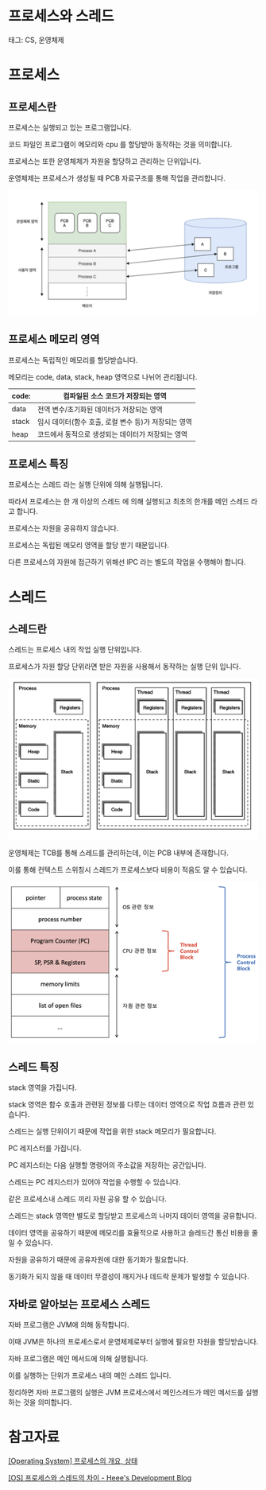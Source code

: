 # 프로세스와 스레드

태그: CS, 운영체제

# 프로세스

## 프로세스란

프로세스는 실행되고 있는 프로그램입니다.

코드 파일인 프로그램이 메모리와 cpu 를 할당받아 동작하는 것을 의미합니다.

프로세스는 또한 운영체제가 자원을 할당하고 관리하는 단위입니다.

운영체제는 프로세스가 생성될 때 PCB 자료구조를 통해 작업을 관리합니다.

![first.png](ps_1.png)

## 프로세스 메모리 영역

프로세스는 독립적인 메모리를 할당받습니다.

메모리는 code, data, stack, heap 영역으로 나뉘어 관리됩니다.

| code: | 컴파일된 소스 코드가 저장되는 영역 |
| --- | --- |
| data | 전역 변수/초기화된 데이터가 저장되는 영역 |
| stack | 임시 데이터(함수 호출, 로컬 변수 등)가 저장되는 영역 |
| heap | 코드에서 동적으로 생성되는 데이터가 저장되는 영역 |

## 프로세스 특징

프로세스는 스레드 라는 실행 단위에 의해 실행됩니다.

따라서 프로세스는 한 개 이상의 스레드 에 의해 실행되고 최초의 한개를 메인 스레드 라고 합니다.

프로세스는 자원을 공유하지 않습니다.

프로세스는 독립된 메모리 영역을 할당 받기 때문입니다.

다른 프로세스의 자원에 접근하기 위해선 IPC 라는 별도의 작업을 수행해야 합니다.

# 스레드

## 스레드란

스레드는 프로세스 내의 작업 실행 단위입니다.

프로세스가 자원 할당 단위라면 받은 자원을 사용해서 동작하는 실행 단위 입니다.

![second.png](ps_2.png)

운영체제는 TCB를 통해 스레드를 관리하는데, 이는 PCB 내부에 존재합니다.

이를 통해 컨텍스트 스위칭시 스레드가 프로세스보다 비용이 적음도 알 수 있습니다.

![third.png](ps_3.png)

## 스레드 특징

stack 영역을 가집니다.

stack 영역은 함수 호출과 관련된 정보를 다루는 데이터 영역으로 작업 흐름과 관련 있습니다.

스레드는 실행 단위이기 때문에 작업을 위한 stack 메모리가 필요합니다.

PC 레지스터를 가집니다.

PC 레지스터는 다음 실행할 명령어의 주소값을 저장하는 공간입니다.

스레드는 PC 레지스터가 있어야 작업을 수행할 수 있습니다.

같은 프로세스내 스레드 끼리 자원 공유 할 수 있습니다.

스레드는 stack 영역만 별도로 할당받고 프로세스의 나머지 데이터 영역을 공유합니다.

데이터 영역을 공유하기 때문에 메모리를 효율적으로 사용하고 슬레드간 통신 비용을 줄일 수 있습니다.

자원을 공유하기 때문에 공유자원에 대한 동기화가 필요합니다.

동기화가 되지 않을 때 데이터 무결성이 깨지거나 데드락 문제가 발생할 수 있습니다.

## 자바로 알아보는 프로세스 스레드

자바 프로그램은 JVM에 의해 동작합니다.

이때 JVM은 하나의 프로세스로서 운영체제로부터 실행에 필요한 자원을 할당받습니다.

자바 프로그램은 메인 메서드에 의해 실행됩니다.

이를 실행하는 단위가 프로세스 내의 메인 스레드 입니다.

정리하면 자바 프로그램의 실행은 JVM 프로세스에서 메인스레드가 메인 메서드를 실행하는 것을 의미합니다.

# 참고자료

[[Operating System] 프로세스의 개요, 상태](https://math-coding.tistory.com/98)

[[OS] 프로세스와 스레드의 차이 - Heee's Development Blog](https://gmlwjd9405.github.io/2018/09/14/process-vs-thread.html)